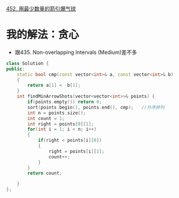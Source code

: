 [452. 用最少数量的箭引爆气球](https://leetcode-cn.com/problems/minimum-number-of-arrows-to-burst-balloons/description/)



# 我的解法：贪心
- 跟435. Non-overlapping Intervals (Medium)差不多

```C++
class Solution {
public:
    static bool cmp(const vector<int>& a, const vector<int>& b)
    {
        return a[1] <  b[1];
    }
    int findMinArrowShots(vector<vector<int>>& points) {
        if(points.empty()) return 0;
        sort(points.begin(), points.end(), cmp);   //升序排列
        int n = points.size();
        int count = 1;
        int right = points[0][1];
        for(int i = 1; i < n; i++)
        {
            if(right < points[i][0])
            {
                right = points[i][1];
                count++;
            }
        }
        return count;

    }
};
```


